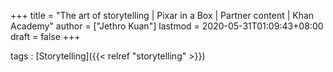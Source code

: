 +++
title = "The art of storytelling | Pixar in a Box | Partner content | Khan Academy"
author = ["Jethro Kuan"]
lastmod = 2020-05-31T01:09:43+08:00
draft = false
+++

tags
: [Storytelling]({{< relref "storytelling" >}})
